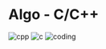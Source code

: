 # Algo - C/C++

![cpp](https://user-images.githubusercontent.com/104721814/172152501-ce4adaa3-46bd-4fd5-b358-60bb3c88a606.gif)
![c](https://user-images.githubusercontent.com/104721814/172053685-230b7df8-f70c-4ece-9621-b3f94de95c31.gif)
![coding](https://user-images.githubusercontent.com/104721814/172152907-dbf43e53-7167-4e28-93f5-9e19a26b963c.gif)
